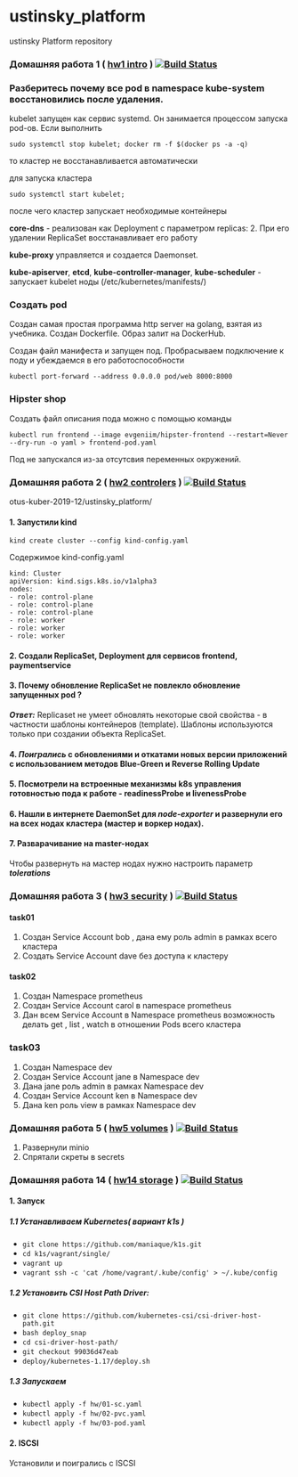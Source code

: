 # ustinsky_platform
ustinsky Platform repository

### Домашняя работа 1 ( [hw1 intro](docs/hw1.md) ) [![Build Status](https://travis-ci.com/otus-kuber-2019-12/ustinsky_platform.svg?branch=kubernetes-intro)](https://travis-ci.com/otus-kuber-2019-12/ustinsky_platform/)

### Разберитесь почему все pod в namespace kube-system восстановились после удаления.
kubelet запущен как сервис systemd. Он занимается процессом запуска pod-ов.
Если выполнить
~~~~ 
sudo systemctl stop kubelet; docker rm -f $(docker ps -a -q)
~~~~

то кластер не восстанавливается автоматически

для запуска кластера
~~~~
sudo systemctl start kubelet;
~~~~
после чего кластер запускает необходимые контейнеры

**core-dns** - реализован как Deployment с параметром replicas: 2. При его удалении ReplicaSet восстанавливает его работу

**kube-proxy** управляется и создается Daemonset.

**kube-apiserver**, **etcd**, **kube-controller-manager**, **kube-scheduler** - запускает kubelet ноды (/etc/kubernetes/manifests/)

### Создать pod
Создан самая простая программа http server на golang, взятая из учебника. Создан Dockerfile. Образ залит на DockerHub. 

Создан файл манифеста и запущен под. Пробрасываем подключение к поду и убеждаемся в его работоспособности
```
kubectl port-forward --address 0.0.0.0 pod/web 8000:8000
```

### Hipster shop
Создать файл описания пода можно с помощью команды
```
kubectl run frontend --image evgeniim/hipster-frontend --restart=Never --dry-run -o yaml > frontend-pod.yaml
```
Под не запускался из-за отсутсвия переменных окружений.

### Домашняя работа 2 ( [hw2 controlers](docs/hw2.md) ) [![Build Status](https://travis-ci.com/otus-kuber-2019-12/ustinsky_platform.svg?branch=kubernetes-controllers)](https://travis-ci.com/otus-kuber-2019-12/ustinsky_platform/)

otus-kuber-2019-12/ustinsky_platform/

#### 1. Запустили kind 
~~~~~~
kind create cluster --config kind-config.yaml
~~~~~~

Содержимое kind-config.yaml
~~~~~~
kind: Cluster
apiVersion: kind.sigs.k8s.io/v1alpha3
nodes:
- role: control-plane
- role: control-plane
- role: control-plane
- role: worker
- role: worker
- role: worker
~~~~~~

#### 2. Создали ReplicaSet, Deployment для сервисов frontend, paymentservice

#### 3. **Почему обновление ReplicaSet не повлекло обновление запущенных pod ?**
***Ответ:*** Replicaset не умеет обновлять некоторые свой свойства - в частности шаблоны контейнеров (template). 
Шаблоны используются только при создании объекта ReplicaSet. 

#### 4. ***Поигрались*** с обновлениями и откатами новых версии приложений с использованием методов **Blue-Green** и **Reverse Rolling Update**

#### 5. Посмотрели на встроенные механизмы k8s управления готовностью пода к работе - **readinessProbe** и **livenessProbe**

#### 6. Нашли в интернете DaemonSet для ***node-exporter*** и развернули его на всех нодах кластера (мастер и воркер нодах).

#### 7. Разварачивание на master-нодах
Чтобы развернуть на мастер нодах нужно настроить параметр ***tolerations***

### Домашняя работа 3 ( [hw3 security](docs/hw3.md) ) [![Build Status](https://travis-ci.com/otus-kuber-2019-12/ustinsky_platform.svg?branch=kubernetes-security)](https://travis-ci.com/otus-kuber-2019-12/ustinsky_platform/)
#### task01

1. Создан Service Account bob , дана ему роль admin в рамках всего кластера
2. Создать Service Account dave без доступа к кластеру

#### task02

1. Создан Namespace prometheus
2. Создан Service Account carol в namespace prometheus
3. Дан всем Service Account в Namespace prometheus возможность делать get , list , watch в отношении Pods всего кластера

### task03

1. Создан Namespace dev
2. Создан Service Account jane в Namespace dev
3. Дана jane роль admin в рамках Namespace dev
4. Создан Service Account ken в Namespace dev
5. Дана ken роль view в рамках Namespace dev

### Домашняя работа 5 ( [hw5 volumes](docs/hw5.md) ) [![Build Status](https://travis-ci.com/otus-kuber-2019-12/ustinsky_platform.svg?branch=kubernetes-volumes)](https://travis-ci.com/otus-kuber-2019-12/ustinsky_platform/)

1. Развернули minio
2. Спрятали скреты в secrets


### Домашняя работа 14 ( [hw14 storage](docs/hw14.md) ) [![Build Status](https://travis-ci.com/otus-kuber-2019-12/ustinsky_platform.svg?branch=kubernetes-storage)](https://travis-ci.com/otus-kuber-2019-12/ustinsky_platform/)

#### 1. Запуск

##### 1.1 Устанавливаем Kubernetes( вариант k1s )
  - `git clone https://github.com/maniaque/k1s.git`
  - `cd k1s/vagrant/single/`
  - `vagrant up`
  - `vagrant ssh -c 'cat /home/vagrant/.kube/config' > ~/.kube/config`

##### 1.2 Установить CSI Host Path Driver:
  - `git clone https://github.com/kubernetes-csi/csi-driver-host-path.git`
  - `bash deploy_snap`
  - `cd csi-driver-host-path/`
  - `git checkout 99036d47eab`
  - `deploy/kubernetes-1.17/deploy.sh`

##### 1.3 Запускаем
  - `kubectl apply -f hw/01-sc.yaml`
  - `kubectl apply -f hw/02-pvc.yaml`
  - `kubectl apply -f hw/03-pod.yaml`


#### 2. ISCSI
Установили и поигрались с ISCSI